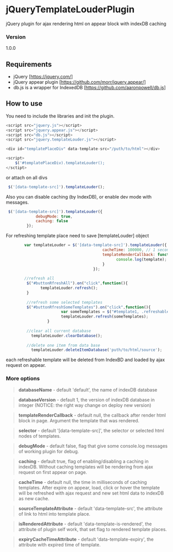 # jQueryTemplateLouderPlugin
jQuery plugin for ajax rendering html on appear block with indexDB caching
### Version
1.0.0

## Requirements ##
* jQuery [https://jquery.com/]
* jQuery appear plugin [https://github.com/morr/jquery.appear/]
* db.js is a wrapper for IndexedDB [https://github.com/aaronpowell/db.js]

## How to use ##
You need to include the libraries and init the plugin.

```javascript
<script src="jquery.js"></script>
<script src="jquery.appear.js"></script>
<script src="db.js"></script>
<script src="jquery.templateLouder.js"></script>

<div id="templatePlaceDiv" data-template-src="/puth/to/html"></div>

<script>
    $('#templatePlaceDiv).templateLouder();
</sctipt>
```
or attach on all divs

```javascript
 $('[data-template-src]').templateLouder(); 
```

Also you can disable caching (by IndexDB), or enable dev mode with messages.
 
```javascript
 $('[data-template-src]').templateLouder({
             debugMode: true,
             caching: false
         });         
```

For refreshing template place need to save [templateLouder] object
```javascript
        var templateLouder = $('[data-template-src]').templateLouder({
                                          cacheTime: 100000, // 1 second =  1000 milliseconds (if need)
                                          templateRenderCallback: function(tamplate){
                                                console.log(template);
                                          }
                                      });
                                      
        //refresh all         
         $("#buttonRfreshAll").on("click",function(){
               templateLouder.refresh();
         }
         
         //refresh some selected templates
         $("#buttonRfreshSomeTemplates").on("click",function(){
                        var someTemplates = $("#template1, .refreshableTemplates");
                        templateLouder.refresh(someTemplates);
                  }
                  
         //clear all current database
           templateLouder.clearDatabase();
                  
         //delete one item from data base
           templateLouder.deleteItemDatabase('puth/to/html/source');        
```
each refreshable template will be deleted from IndexBD and loaded by ajax request on appear.

### More options
> **databaseName** - default 'default', the name of indexDB database

> **databaseVersion** - default 1, the version of indexDB database in integer (NOTICE: the right way change on deploy new version)

> **templateRenderCallback** - default null, the callback after render html block in page. Argument the template that was rendered.

> **selector** - default '[data-template-src]', the selector or selected html nodes of templates.

> **debugMode** - default false, flag that give some console.log messages of working plugin for debug.

> **caching** - default true, flag of enabling/disabling a caching in indexDB. Without caching templates will be rendering from ajax
request on first appear on page.

> **cacheTime** - default null, the time in milliseconds of caching templates. After expire on appear, load, click or hover the template will be refreshed
 with ajax request and new set html data to indexDB as new cache.
  
> **sourceTemplateAttribute** - default 'data-template-src', the attribute of link to html into template place.

> **isRenderedAttribute** - default 'data-template-is-rendered', the attribute of plugin self work, that set flag to rendered template places.

> **expiryCacheTimeAttribute** - default 'data-template-expiry', the attribute with expired time of template. 
